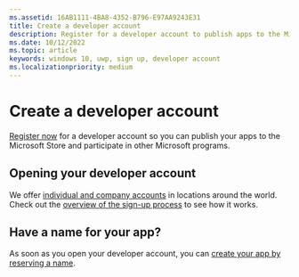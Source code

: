 ```yaml
---
ms.assetid: 16AB1111-4BA8-4352-B796-E97AA9243E31
title: Create a developer account
description: Register for a developer account to publish apps to the Microsoft Store and participate in other Microsoft programs.
ms.date: 10/12/2022
ms.topic: article
keywords: windows 10, uwp, sign up, developer account
ms.localizationpriority: medium
---
```


# Create a developer account

[Register now](/microsoft-store/register/) for a developer account so you can publish your apps to the Microsoft Store and participate in other Microsoft programs.

## Opening your developer account

We offer [individual and company accounts](/windows/uwp/publish/account-types-locations-and-fees) in locations around the world. Check out the [overview of the sign-up process](/windows/uwp/publish/opening-a-developer-account) to see how it works.

## Have a name for your app?

As soon as you open your developer account, you can [create your app by reserving a name](/windows/uwp/publish/create-your-app-by-reserving-a-name).
